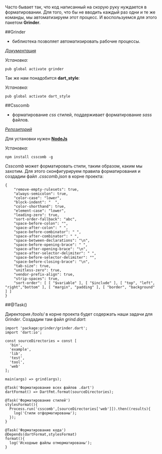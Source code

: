 <!--
title: Таск grinder для форматирования кода
date: 2015/08/19
id: 10ee086f-530e-4ee6-bf5d-517d82be17ef
category: Руководство к действию
icon: tutorial
labels:
  - Dart
  - Grinder
-->

Часто бывает так, что код написанный на скорую руку нуждается в форматировании. Для того, что бы не вводить каждый раз одни и те же команды, мы автоматизируем этот процесс. И воспользуемся для этого пакетом **Grinder**.

##Grinder
 - библиотека позволяет автоматизировать рабочие процессы.

[*Документация*](http://www.dartdocs.org/documentation/grinder/0.7.2/index.html#grinder)

*Установка:*
```language-bash
pub global activate grinder
```

Так же нам понадобится **dart_style**:

*Установка:*
```language-bash
pub global activate dart_style
```

##Csscomb
 - форматирование *css* стилей, поддерживает форматирование *sass* файлов.

[*Репозиторий*](https://github.com/csscomb/csscomb.js)

Для установки нужен [**NodeJs**](https://nodejs.org/)

*Установка:*
```language-bash
npm install csscomb -g
```

*Csscomb* может форматировать стили, таким образом, каким мы захотим. Для этого сконфигурируем правила форматирования и создадим файл *.csscomb.json* в корне проекта:

```language-javascript
{
    "remove-empty-rulesets": true,
    "always-semicolon": true,
    "color-case": "lower",
    "block-indent": "  ",
    "color-shorthand": true,
    "element-case": "lower",
    "leading-zero": true,
    "sort-order-fallback": "abc",
    "space-before-colon": "",
    "space-after-colon": " ",
    "space-before-combinator": " ",
    "space-after-combinator": " ",
    "space-between-declarations": "\n",
    "space-before-opening-brace": " ",
    "space-after-opening-brace": "\n",
    "space-after-selector-delimiter": " ",
    "space-before-selector-delimiter": "",
    "space-before-closing-brace": "\n",
    "tab-size": true,
    "unitless-zero": true,
    "vendor-prefix-align": true,
    "strip-spaces": true,
    "sort-order": [ [ "$variable" ], [ "$include" ], [ "top", "left", "right","bottom" ], [ "margin", "padding" ], [ "border", "background" ] ]
}
```

##@Task()

Директория */tools/* в корне проекта будет содержать наши задачи для *Grinder*. Создадим там файл *grind.dart*:

```language-dart
import 'package:grinder/grinder.dart';
import 'dart:io';

const sourceDirectories = const [
  'bin',
  'example',
  'lib',
  'test',
  'tool',
  'web'
];

main(args) => grind(args);

@Task('Форматирование всех файлов .dart')
dartFormat() => DartFmt.format(sourceDirectories);

@Task('Форматирование стилей')
stylesFormat(){
  Process.run('csscomb',[sourceDirectories['web']]).then((results){
    log('Стили отформатированы');
  });
}

@Task('Форматирование кода')
@Depends(dartFormat,stylesFormat)
format(){
  log('Исходные файлы отморматированы');
}

```

